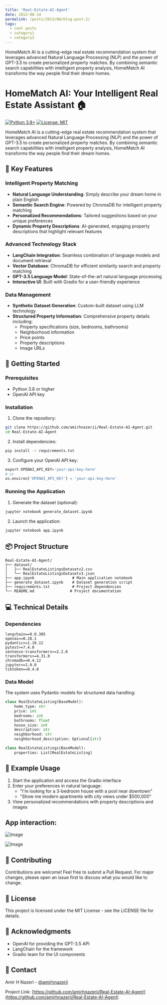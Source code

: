 ```yaml
---
title: 'Real-Estate-AI-Agent'
date: 2013-08-14
permalink: /posts/2013/08/blog-post-2/
tags:
  - cool posts
  - category1
  - category2
---
```

HomeMatch AI is a cutting-edge real estate recommendation system that leverages advanced Natural Language Processing (NLP) and the power of GPT-3.5 to create personalized property matches. By combining semantic search capabilities with intelligent property analysis, HomeMatch AI transforms the way people find their dream homes.

# HomeMatch AI: Your Intelligent Real Estate Assistant 🏠

[![Python 3.8+](https://img.shields.io/badge/python-3.8+-blue.svg)](https://www.python.org/downloads/)
[![License: MIT](https://img.shields.io/badge/License-MIT-yellow.svg)](https://opensource.org/licenses/MIT)

HomeMatch AI is a cutting-edge real estate recommendation system that leverages advanced Natural Language Processing (NLP) and the power of GPT-3.5 to create personalized property matches. By combining semantic search capabilities with intelligent property analysis, HomeMatch AI transforms the way people find their dream homes.

## 🌟 Key Features

### Intelligent Property Matching
- **Natural Language Understanding**: Simply describe your dream home in plain English
- **Semantic Search Engine**: Powered by ChromaDB for intelligent property matching
- **Personalized Recommendations**: Tailored suggestions based on your unique preferences
- **Dynamic Property Descriptions**: AI-generated, engaging property descriptions that highlight relevant features

### Advanced Technology Stack
- **LangChain Integration**: Seamless combination of language models and document retrieval
- **Vector Database**: ChromaDB for efficient similarity search and property matching
- **GPT-3.5 Language Model**: State-of-the-art natural language processing
- **Interactive UI**: Built with Gradio for a user-friendly experience

### Data Management
- **Synthetic Dataset Generation**: Custom-built dataset using LLM technology
- **Structured Property Information**: Comprehensive property details including:
  - Property specifications (size, bedrooms, bathrooms)
  - Neighborhood information
  - Price points
  - Property descriptions
  - Image URLs

## 🚀 Getting Started

### Prerequisites
- Python 3.8 or higher
- OpenAI API key

### Installation

1. Clone the repository:
```bash
git clone https://github.com/amirhnazerii/Real-Estate-AI-Agent.git
cd Real-Estate-AI-Agent
```

2. Install dependencies:
```bash
pip install -r requirements.txt
```

3. Configure your OpenAI API key:
```python
export OPENAI_API_KEY='your-api-key-here'
# or
os.environ['OPENAI_API_KEY'] = 'your-api-key-here'
```

### Running the Application

1. Generate the dataset (optional):
```bash
jupyter notebook generate_dataset.ipynb
```

2. Launch the application:
```bash
jupyter notebook app.ipynb
```

## 📦 Project Structure
```
Real-Estate-AI-Agent/
├── dataset/
│   ├── RealEstateListingsDatasetv2.csv
│   └── RealEstateListingsDatasetv3.json
├── app.ipynb                 # Main application notebook
├── generate_dataset.ipynb    # Dataset generation script
├── requirements.txt          # Project dependencies
└── README.md                # Project documentation
```

## 💻 Technical Details

### Dependencies
```
langchain==0.0.305
openai==0.28.1
pydantic>=1.10.12
pytest>=7.4.0
sentence-transformers>=2.2.0
transformers>=4.31.0
chromadb==0.4.12
jupyter==1.0.0
tiktoken==0.4.0
```

### Data Model
The system uses Pydantic models for structured data handling:
```python
class RealEstateListing(BaseModel):
    home_type: str
    price: int
    bedrooms: int
    bathrooms: float
    house_size: int
    description: str
    neighborhood: str
    neighborhood_description: Optional[str]

class RealEstateListings(BaseModel):
    properties: List[RealEstateListing]
```

## 🎯 Example Usage

1. Start the application and access the Gradio interface
2. Enter your preferences in natural language:
   - "I'm looking for a 3-bedroom house with a pool near downtown"
   - "Show me modern apartments with city views under $500,000"
3. View personalized recommendations with property descriptions and images



## App interaction:

![Image](../images/Realstate1.png)

![Image](../images/realstate2.png)



## 🤝 Contributing

Contributions are welcome! Feel free to submit a Pull Request. For major changes, please open an issue first to discuss what you would like to change.

## 📄 License

This project is licensed under the MIT License - see the LICENSE file for details.

## 🙏 Acknowledgments

- OpenAI for providing the GPT-3.5 API
- LangChain for the framework
- Gradio team for the UI components

## 📧 Contact

Amir H Nazeri - [@amirhnazerii](https://github.com/amirhnazerii)

Project Link: [https://github.com/amirhnazerii/Real-Estate-AI-Agent](https://github.com/amirhnazerii/Real-Estate-AI-Agent)